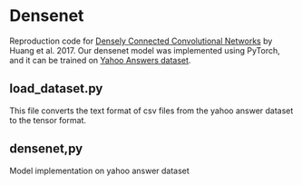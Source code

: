 # Densenet 

Reproduction code for [Densely Connected Convolutional Networks](https://arxiv.org/abs/1608.06993) by Huang et al. 2017. Our densenet model was implemented using PyTorch, and it can be 
trained on [Yahoo Answers dataset](https://www.kaggle.com/soumikrakshit/yahoo-answers-dataset).

## load_dataset.py 
This file converts the text format of csv files from the yahoo answer dataset to the tensor format.

## densenet,py 
Model implementation on yahoo answer dataset
